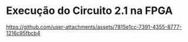 # Execução do Circuito 2.1 na FPGA


https://github.com/user-attachments/assets/7815e1cc-7391-4355-8777-1216c95fbcb4

